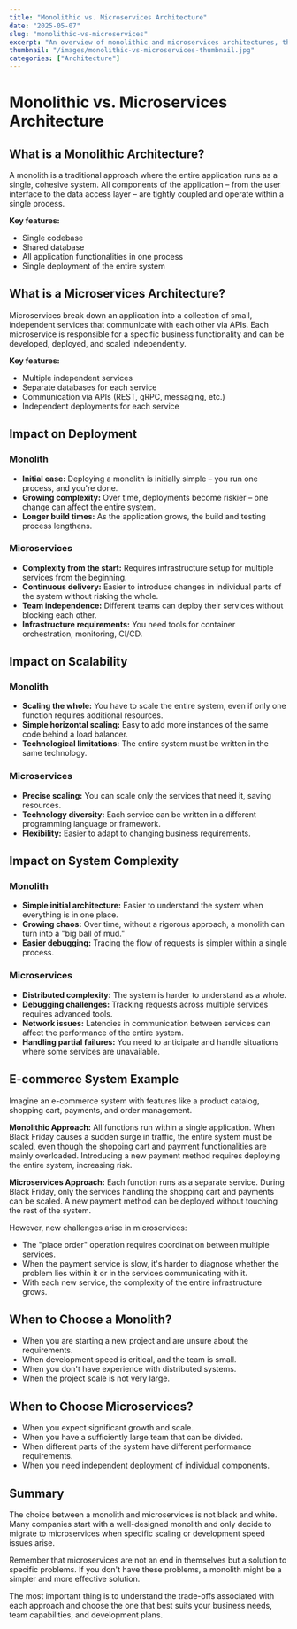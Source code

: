```yaml
---
title: "Monolithic vs. Microservices Architecture"
date: "2025-05-07"
slug: "monolithic-vs-microservices"
excerpt: "An overview of monolithic and microservices architectures, their characteristics, impact on deployment and scalability, and when to choose each."
thumbnail: "/images/monolithic-vs-microservices-thumbnail.jpg"
categories: ["Architecture"]
---
```


# Monolithic vs. Microservices Architecture

## What is a Monolithic Architecture?

A monolith is a traditional approach where the entire application runs as a single, cohesive system. All components of the application – from the user interface to the data access layer – are tightly coupled and operate within a single process.

**Key features:**

* Single codebase
* Shared database
* All application functionalities in one process
* Single deployment of the entire system

## What is a Microservices Architecture?

Microservices break down an application into a collection of small, independent services that communicate with each other via APIs. Each microservice is responsible for a specific business functionality and can be developed, deployed, and scaled independently.

**Key features:**

* Multiple independent services
* Separate databases for each service
* Communication via APIs (REST, gRPC, messaging, etc.)
* Independent deployments for each service

## Impact on Deployment

### Monolith

* **Initial ease:** Deploying a monolith is initially simple – you run one process, and you're done.
* **Growing complexity:** Over time, deployments become riskier – one change can affect the entire system.
* **Longer build times:** As the application grows, the build and testing process lengthens.

### Microservices

* **Complexity from the start:** Requires infrastructure setup for multiple services from the beginning.
* **Continuous delivery:** Easier to introduce changes in individual parts of the system without risking the whole.
* **Team independence:** Different teams can deploy their services without blocking each other.
* **Infrastructure requirements:** You need tools for container orchestration, monitoring, CI/CD.

## Impact on Scalability

### Monolith

* **Scaling the whole:** You have to scale the entire system, even if only one function requires additional resources.
* **Simple horizontal scaling:** Easy to add more instances of the same code behind a load balancer.
* **Technological limitations:** The entire system must be written in the same technology.

### Microservices

* **Precise scaling:** You can scale only the services that need it, saving resources.
* **Technology diversity:** Each service can be written in a different programming language or framework.
* **Flexibility:** Easier to adapt to changing business requirements.

## Impact on System Complexity

### Monolith

* **Simple initial architecture:** Easier to understand the system when everything is in one place.
* **Growing chaos:** Over time, without a rigorous approach, a monolith can turn into a "big ball of mud."
* **Easier debugging:** Tracing the flow of requests is simpler within a single process.

### Microservices

* **Distributed complexity:** The system is harder to understand as a whole.
* **Debugging challenges:** Tracking requests across multiple services requires advanced tools.
* **Network issues:** Latencies in communication between services can affect the performance of the entire system.
* **Handling partial failures:** You need to anticipate and handle situations where some services are unavailable.

## E-commerce System Example

Imagine an e-commerce system with features like a product catalog, shopping cart, payments, and order management.

**Monolithic Approach:**
All functions run within a single application. When Black Friday causes a sudden surge in traffic, the entire system must be scaled, even though the shopping cart and payment functionalities are mainly overloaded. Introducing a new payment method requires deploying the entire system, increasing risk.

**Microservices Approach:**
Each function runs as a separate service. During Black Friday, only the services handling the shopping cart and payments can be scaled. A new payment method can be deployed without touching the rest of the system.

However, new challenges arise in microservices:

* The "place order" operation requires coordination between multiple services.
* When the payment service is slow, it's harder to diagnose whether the problem lies within it or in the services communicating with it.
* With each new service, the complexity of the entire infrastructure grows.

## When to Choose a Monolith?

* When you are starting a new project and are unsure about the requirements.
* When development speed is critical, and the team is small.
* When you don't have experience with distributed systems.
* When the project scale is not very large.

## When to Choose Microservices?

* When you expect significant growth and scale.
* When you have a sufficiently large team that can be divided.
* When different parts of the system have different performance requirements.
* When you need independent deployment of individual components.

## Summary

The choice between a monolith and microservices is not black and white. Many companies start with a well-designed monolith and only decide to migrate to microservices when specific scaling or development speed issues arise.

Remember that microservices are not an end in themselves but a solution to specific problems. If you don't have these problems, a monolith might be a simpler and more effective solution.

The most important thing is to understand the trade-offs associated with each approach and choose the one that best suits your business needs, team capabilities, and development plans.